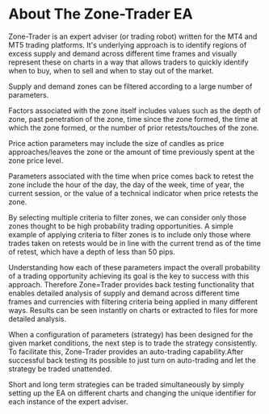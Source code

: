 # About The Zone-Trader EA

Zone-Trader is an expert adviser (or trading robot) written for the MT4 and MT5 trading platforms. It's underlying approach is to identify regions of excess supply and demand across different time frames and visually represent these on charts in a way that allows traders to quickly identify when to buy, when to sell and when to stay out of the market. 

Supply and demand zones can be filtered according to a large number of parameters.

Factors associated with the zone itself includes values such as the depth of zone, past penetration of the zone, time since the zone formed, the time at which the zone formed, or the number of prior retests/touches of the zone. 

Price action parameters may include the size of candles as price approaches/leaves the zone or the amount of time previously spent at the zone price level.

Parameters associated with the time when price comes back to retest the zone include the hour of the day, the day of the week, time of year, the current session, or the value of a technical indicator when price retests the zone.

By selecting multiple criteria to filter zones, we can consider only those zones thought to be high probability trading opportunities. A simple example of applying criteria to filter zones is to include only those where trades taken on retests would be in line with the current trend as of the time of retest, which have a depth of less than 50 pips.

Understanding how each of these parameters impact the overall probability of a trading opportunity achieving its goal is the key to success with this approach. Therefore Zone=Trader provides back testing functionality that enables detailed analysis of supply and demand across different time frames and currencies with filtering criteria being applied in many different ways. Results can be seen instantly on charts or extracted to files for more detailed analysis.

When a configuration of parameters (strategy) has been designed for the given market conditions, the next step is to trade the strategy consistently. To facilitate this, Zone-Trader provides an auto-trading capability.After successful back testing its possible to just turn on auto-trading and let the strategy be traded unattended.

Short and long term strategies can be traded simultaneously by simply setting up the EA on different charts and changing the unique identifier for each instance of the expert adviser.
